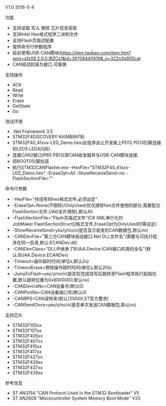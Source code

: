 V1.0 2016-5-4

功能
* 支持读取 写入 擦除 芯片信息获取
* 支持Intel Hex格式程序二进制文件
* 支持Flash页描述配置
* 提供命令行参数程序
* 目前使用USB-CAN模块(https://item.taobao.com/item.htm?spm=a1z09.2.0.0.IBZCs1&id=39708440919&_u=322n3p905ca)
* CAN驱动封装为接口,可替换

支持操作
* ACK
* Read
* Write
* Erase
* GetState
* Go

测试环境
* .Net Framework 3.5
* STM32F4DISCOVERY Kit(MB997B)
* STM32F40_41xxx-LED_Demo.hex(此程序会让开发板上PD12 PD13引脚连接的LED3 LED4闪烁)
* 连接CAN2接口(PB5 PB13)至CAN收发器并与USB-CAN模块连接.
* 将BOOT0引脚拉高
* 执行STM32CANFlasher.exe -HexFile="STM32F40_41xxx-LED_Demo.hex" -EraseOpt=All -ShowReceiveSend=no -FlashSectionFile=""

命令行参数
* -HexFile="待烧写的hex格式文件,必须设定"
* -EraseOpt=None(不擦除)/OnlyUsed(仅仅擦除hex文件使用的部分,需要配合FlashSection文件.)/All(全片擦除),默认All.
* -FlashSectionFile="Flash页描述文件"(C# XML串行化的JobMaker.FlashSectionStruct[]格式文件,EraseOpt为OnlyUsed时需设定)
* -ShowReceiveSend=yes/y/no/n(是否显示收发的CAN数据包,默认no)
* -CANDevFile="第三方CAN模块驱动接口.Net DLL文件名"(需要与可执行程序在同一目录,默认:ECANDev.dll)
* -CANDevClass="DLL中继承了BUAA.Device.ICAN接口的类的全名"(默认:BUAA.Device.ECANDev)
* -Timeout=操作超时时间(单位s,默认2s)
* -TimeoutErase=擦除操作超时时间(单位s,默认20s)
* -JumpToFlash=yes/y/no/n(是否在完成烧写后跳转至Flash程序执行起始位置,默认跳转位置为0x8000000,默认no)
* -CANDeviceNo=CAN设备号(默认0)
* -CANPortNo=CAN设备端口号(默认0)
* -CANBPS=CAN波特率(默认125000,ST官方要求)
* -CANSendOnce=yes/y/no/n(是否单次发送CAN数据包,默认no)

支持芯片
* STM32F105xx
* STM32F107xx
* STM32F405xx
* STM32F407xx
* STM32F415xx
* STM32F417xx
* STM32F427xx
* STM32F429xx
* STM32F437xx
* STM32F439xx

参考信息
* ST AN3154 "CAN Protocol Used in the STM32 Bootloader" V5
* ST AN2606 "Microcontroller System Memory Boot Mode" V20
